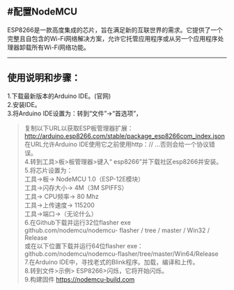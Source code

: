 #配置NodeMCU 
----
ESP8266是一款高度集成的芯片，旨在满足新的互联世界的需求。它提供了一个完整且自包含的Wi-Fi网络解决方案，允许它托管应用程序或从另一个应用程序处理器卸载所有Wi-Fi网络功能。

----

## 使用说明和步骤：
1.下载最新版本的Arduino IDE。(官网)     
2.安装IDE。     
3.将Arduino IDE设置为：转到“文件”->“首选项”，
>复制以下URL以获取ESP板管理器扩展：http://arduino.esp8266.com/stable/package_esp8266com_index.json     
>在URL允许Arduino IDE使用它之前使用http：// ...否则会给一个协议错误。     
4.转到工具>板>板管理器>键入“ esp8266”并下载社区esp8266并安装。     
5.将芯片设置为：       
>工具->板-> NodeMCU 1.0（ESP-12E模块）     
>工具->闪存大小-> 4M（3M SPIFFS）     
>工具-> CPU频率-> 80 Mhz     
>工具->上传速度-> 115200    
>工具->端口->（无论什么）     
6.在Github下载并运行32位flasher exe     
>github.com/nodemcu/nodemcu- flasher / tree / master / Win32 / Release     
>或在以下位置下载并运行64位flasher exe：github.com/nodemcu/nodemcu-flasher/tree/master/Win64/Release     
7.在Arduino IDE中，寻找老式的Blink程序。加载，编译和上传。    
8.转到文件>示例> ESP8266>闪烁，它将开始闪烁。     
9.构建固件  https://nodemcu-build.com
